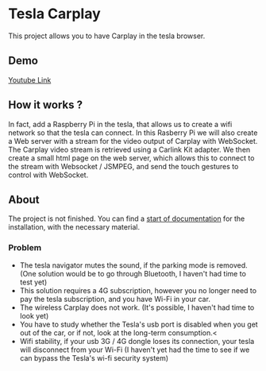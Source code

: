 
# Tesla Carplay

This project allows you to have Carplay in the tesla browser.

## Demo

[Youtube Link](https://youtu.be/6aNyr-Qt1Ts)

## How it works ?
In fact, add a Raspberry Pi in the tesla, that allows us to create a wifi network so that the tesla can connect. In this Rasberry Pi we will also create a Web server with a stream for the video output of Carplay with WebSocket. The Carplay video stream is retrieved using a Carlink Kit adapter. We then create a small html page on the web server, which allows this to connect to the stream with Websocket / JSMPEG, and send the touch gestures to control with WebSocket.


## About

The project is not finished. You can find a [start of documentation](https://github.com/marcdubois71450/tesla-carplay/blob/master/tesla-doc.md) for the installation, with the necessary material.


### Problem

- The tesla navigator mutes the sound, if the parking mode is removed. (One solution would be to go through Bluetooth, I haven't had time to test yet)
- This solution requires a 4G subscription, however you no longer need to pay the tesla subscription, and you have Wi-Fi in your car.
- The wireless Carplay does not work. (It's possible, I haven't had time to look yet)
- You have to study whether the Tesla's usb port is disabled when you get out of the car, or if not, look at the long-term consumption.<
- Wifi stability, if your usb 3G / 4G dongle loses its connection, your tesla will disconnect from your Wi-Fi (I haven't yet had the time to see if we can bypass the Tesla's wi-fi security system)
